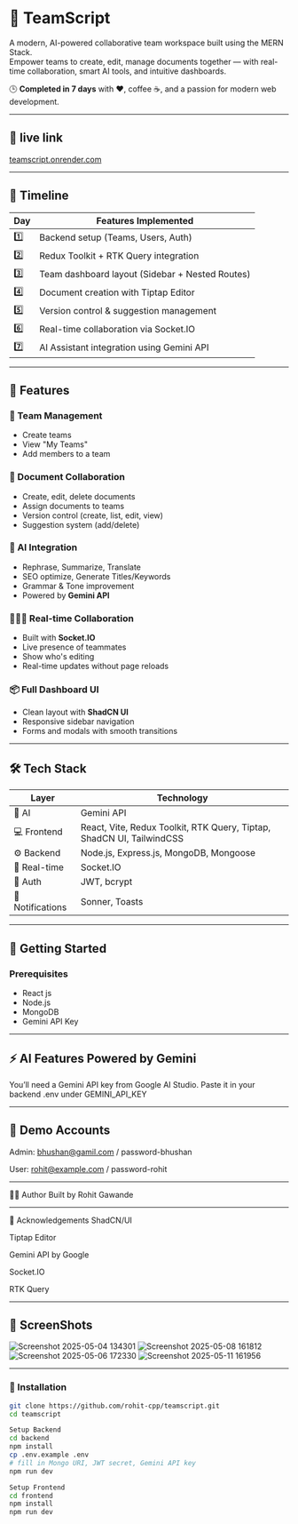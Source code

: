 # 🚀 TeamScript

A modern, AI-powered collaborative team workspace built using the MERN Stack.  
Empower teams to create, edit, manage documents together — with real-time collaboration, smart AI tools, and intuitive dashboards.

🕒 **Completed in 7 days** with ❤️, coffee ☕, and a passion for modern web development.

---

## 📸 live link

[teamscript.onrender.com](https://teamscript.onrender.com/)

---

## 📅 Timeline

| Day | Features Implemented |
|-----|-----------------------|
| 1️⃣  | Backend setup (Teams, Users, Auth) |
| 2️⃣  | Redux Toolkit + RTK Query integration |
| 3️⃣  | Team dashboard layout (Sidebar + Nested Routes) |
| 4️⃣  | Document creation with Tiptap Editor |
| 5️⃣  | Version control & suggestion management |
| 6️⃣  | Real-time collaboration via Socket.IO |
| 7️⃣  | AI Assistant integration using Gemini API |

---

## 🌟 Features

### 👥 Team Management
- Create teams
- View "My Teams"
- Add members to a team

### 📄 Document Collaboration
- Create, edit, delete documents
- Assign documents to teams
- Version control (create, list, edit, view)
- Suggestion system (add/delete)

### 🧠 AI Integration
- Rephrase, Summarize, Translate
- SEO optimize, Generate Titles/Keywords
- Grammar & Tone improvement
- Powered by **Gemini API**

### 🧑‍🤝‍🧑 Real-time Collaboration
- Built with **Socket.IO**
- Live presence of teammates
- Show who's editing
- Real-time updates without page reloads

### 📦 Full Dashboard UI
- Clean layout with **ShadCN UI**
- Responsive sidebar navigation
- Forms and modals with smooth transitions

---

## 🛠 Tech Stack

| Layer | Technology |
|-------|------------|
| 🧠 AI | Gemini API |
| 💻 Frontend | React, Vite, Redux Toolkit, RTK Query, Tiptap, ShadCN UI, TailwindCSS |
| ⚙ Backend | Node.js, Express.js, MongoDB, Mongoose |
| 🔌 Real-time | Socket.IO |
| 🔐 Auth | JWT, bcrypt |
| 🧪 Notifications | Sonner, Toasts |

---

## 🚀 Getting Started

### Prerequisites

- React js
- Node.js 
- MongoDB
- Gemini API Key

---

## ⚡ AI Features Powered by Gemini

You’ll need a Gemini API key from Google AI Studio.
Paste it in your backend .env under GEMINI_API_KEY

---

## 🧪 Demo Accounts

Admin: bhushan@gamil.com / password-bhushan

User: rohit@example.com / password-rohit

---

👨‍💻 Author
Built by Rohit Gawande

---

🙌 Acknowledgements
ShadCN/UI

Tiptap Editor

Gemini API by Google

Socket.IO

RTK Query

---

## 📸 ScreenShots

![Screenshot 2025-05-04 134301](https://github.com/user-attachments/assets/23529898-3b6b-4ae8-ba8a-663d39c94794)
![Screenshot 2025-05-08 161812](https://github.com/user-attachments/assets/13531d01-f287-45f9-92de-4f63cdaf01b2)
![Screenshot 2025-05-06 172330](https://github.com/user-attachments/assets/ddf9ab61-9293-4d9a-99d5-3638ae28d12f)
![Screenshot 2025-05-11 161956](https://github.com/user-attachments/assets/7f3f016b-b396-4a6e-a643-d8a1916917a6)

---

### 🔧 Installation

```bash
git clone https://github.com/rohit-cpp/teamscript.git
cd teamscript

Setup Backend
cd backend
npm install
cp .env.example .env
# fill in Mongo URI, JWT secret, Gemini API key
npm run dev

Setup Frontend
cd frontend
npm install
npm run dev



